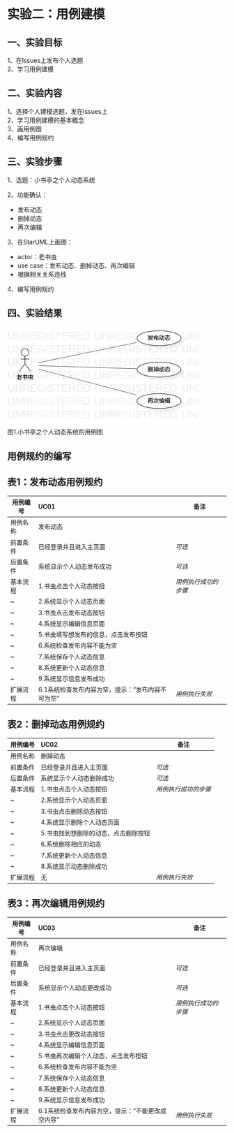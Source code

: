# 实验二：用例建模

## 一、实验目标
 
1、在Issues上发布个人选题    
2、学习用例建模    

## 二、实验内容

1、选择个人建模选题，发在Issues上  
2、学习用例建模的基本概念  
3、画用例图  
4、编写用例规约

## 三、实验步骤

1、选题：小书亭之个人动态系统  

2、功能确认：  
- 发布动态  
- 删掉动态  
- 再次编辑  

3、在StarUML上画图：    
- actor：老书虫
- use case：发布动态、删掉动态、再次编辑  
- 根据相关关系连线    

4、编写用例规约

## 四、实验结果

![用例图](./Lab2_UseCaseDiagram.jpg)  
图1.小书亭之个人动态系统的用例图

## 用例规约的编写

## 表1：发布动态用例规约  

用例编号  | UC01 | 备注  
-|:-|-  
用例名称  | 发布动态  |   
前置条件  | 已经登录并且进入主页面    | *可选*   
后置条件  | 系统显示个人动态发布成功     | *可选*   
基本流程  | 1.书虫点击个人动态按扭  |*用例执行成功的步骤*    
~| 2.系统显示个人动态页面  |
~| 3.书虫点击发布动态按钮 |   
~| 4.系统显示编辑信息页面 |   
~| 5.书虫填写想发布的信息，点击发布按钮  |   
~| 6.系统检查发布内容不能为空  |   
~| 7.系统保存个人动态信息  |
~| 8.系统更新个人动态信息  |
~| 9.系统显示信息发布成功  |  
扩展流程  | 6.1系统检查发布内容为空，提示：“发布内容不可为空”  |*用例执行失败*    

## 表2：删掉动态用例规约  

用例编号  | UC02 | 备注  
-|:-|-  
用例名称  | 删掉动态  |   
前置条件  | 已经登录并且进入主页面    | *可选*   
后置条件  | 系统显示个人动态删除成功    | *可选*   
基本流程  | 1.书虫点击个人动态按钮  |*用例执行成功的步骤*    
~| 2.系统显示个人动态页面  |
~| 3.书虫点击删除动态按钮 |  
~| 4.系统显示删除个人动态页面 |   
~| 5.书虫找到想删除的动态，点击删除按钮  | 
~| 6.系统删除相应的动态  |  
~| 7.系统更新个人动态信息  |  
~| 8.系统显示动态删除成功  |  
扩展流程  | 无|*用例执行失败*    

## 表3：再次编辑用例规约  

用例编号  | UC03 | 备注  
-|:-|-  
用例名称  | 再次编辑  |   
前置条件  | 已经登录并且进入主页面    | *可选*   
后置条件  | 系统显示个人动态更改成功     | *可选*   
基本流程  | 1.书虫点击个人动态按钮  |*用例执行成功的步骤*    
~| 2.系统显示个人动态页面  |
~| 3.书虫点击更改动态按钮 |   
~| 4.系统显示编辑信息页面 |   
~| 5.书虫再次编辑个人动态，点击发布按钮  |   
~| 6.系统检查发布内容不能为空  |   
~| 7.系统保存个人动态信息  |
~| 8.系统更新个人动态信息  |
~| 9.系统显示信息发布成功  |  
扩展流程  | 6.1系统检查发布内容为空，提示：“不能更改成空内容”  |*用例执行失败*    
